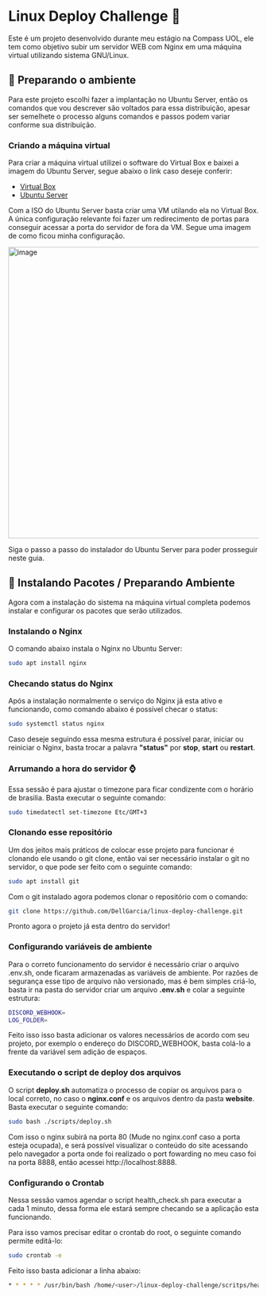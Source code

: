 # Linux Deploy Challenge :rocket:

Este é um projeto desenvolvido durante meu estágio na Compass UOL, ele tem como objetivo subir um servidor WEB com Nginx em uma máquina virtual utilizando sistema GNU/Linux.


## :wrench:  Preparando o ambiente
Para este projeto escolhi fazer a implantação no Ubuntu Server, então os comandos que vou descrever são voltados para essa distribuição, apesar ser semelhete o processo alguns comandos e passos podem variar conforme sua distribuição.

### Criando a máquina virtual
Para criar a máquina virtual utilizei o software do Virtual Box e baixei a imagem do Ubuntu Server, segue abaixo o link caso deseje conferir:

* [Virtual Box](https://www.virtualbox.org/)
* [Ubuntu Server](https://ubuntu.com/download/server)
 

Com a ISO do Ubuntu Server basta criar uma VM utilando ela no Virtual Box. A única configuração relevante foi fazer um redirecimento de portas para conseguir acessar a porta do servidor de fora da VM. Segue uma imagem de como ficou minha configuração.

<img width="991" height="586" alt="image" src="https://github.com/user-attachments/assets/12343ba3-f169-4424-a93a-046a0fb222c0" />

Siga o passo a passo do instalador do Ubuntu Server para poder prosseguir neste guia.

## :toolbox: Instalando Pacotes / Preparando Ambiente
Agora com a instalação do sistema na máquina virtual completa podemos instalar e configurar os pacotes que serão utilizados.

### Instalando o Nginx
O comando abaixo instala o Nginx no Ubuntu Server:
```bash
sudo apt install nginx
```

### Checando status do Nginx
Após a instalação normalmente o serviço do Nginx já esta ativo e funcionando, como comando abaixo é possível checar o status:
```bash
sudo systemctl status nginx
```

Caso deseje seguindo essa mesma estrutura é possível parar, iniciar ou reiniciar o Nginx, basta trocar a palavra **"status"** por **stop**, **start** ou **restart**.

### Arrumando a hora do servidor :watch:
Essa sessão é para ajustar o timezone para ficar condizente com o horário de brasilia.
Basta executar o seguinte comando:

```bash
sudo timedatectl set-timezone Etc/GMT+3
```

### Clonando esse repositório
Um dos jeitos mais práticos de colocar esse projeto para funcionar é clonando ele usando o git clone, então vai ser necessário instalar o git no servidor, o que pode ser feito com o seguinte comando:

```bash
sudo apt install git
```

Com o git instalado agora podemos clonar o repositório com o comando:

```bash
git clone https://github.com/DellGarcia/linux-deploy-challenge.git
```

Pronto agora o projeto já esta dentro do servidor!

### Configurando variáveis de ambiente
Para o correto funcionamento do servidor é necessário criar o arquivo .env.sh, onde ficaram armazenadas as variáveis de ambiente. Por razões de segurança esse tipo de arquivo não versionado, mas é bem simples criá-lo, basta ir na pasta do servidor criar um arquivo **.env.sh** e colar a seguinte estrutura:

```bash
DISCORD_WEBHOOK=
LOG_FOLDER=
```

Feito isso isso basta adicionar os valores necessários de acordo com seu projeto, por exemplo o endereço do DISCORD_WEBHOOK, basta colá-lo a frente da variável sem adição de espaços.

### Executando o script de deploy dos arquivos
O script **deploy.sh** automatiza o processo de copiar os arquivos para o local correto, no caso o **nginx.conf** e os arquivos dentro da pasta **website**. Basta executar o seguinte comando:

```bash
sudo bash ./scripts/deploy.sh
```

Com isso o nginx subirá na porta 80 (Mude no nginx.conf caso a porta esteja ocupada), e será possível visualizar o conteúdo do site acessando pelo navegador a porta onde foi realizado o port fowarding no meu caso foi na porta 8888, então acessei http://localhost:8888.

### Configurando o Crontab
Nessa sessão vamos agendar o script health_check.sh para executar a cada 1 minuto, dessa forma ele estará sempre checando se a aplicação esta funcionando.

Para isso vamos precisar editar o crontab do root, o seguinte comando permite editá-lo:

```bash
sudo crontab -e
```

Feito isso basta adicionar a linha abaixo:

```bash
* * * * * /usr/bin/bash /home/<user>/linux-deploy-challenge/scritps/health_check.sh
```

